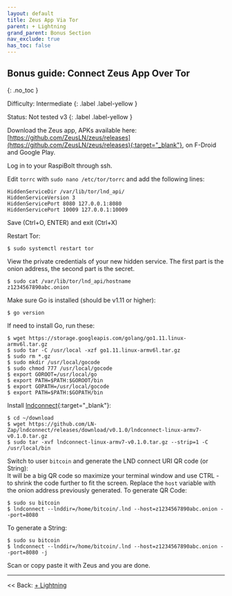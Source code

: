 ```yaml
---
layout: default
title: Zeus App Via Tor
parent: + Lightning
grand_parent: Bonus Section
nav_exclude: true
has_toc: false
---
```


## Bonus guide: Connect Zeus App Over Tor
{: .no_toc }

Difficulty: Intermediate
{: .label .label-yellow }

Status: Not tested v3
{: .label .label-yellow }

Download the Zeus app, APKs available here: [https://github.com/ZeusLN/zeus/releases](https://github.com/ZeusLN/zeus/releases){:target="_blank"}, 
on F-Droid and Google Play.

Log in to your RaspiBolt through ssh.

Edit `torrc` with `sudo nano /etc/tor/torrc` and add the following lines:
```
HiddenServiceDir /var/lib/tor/lnd_api/
HiddenServiceVersion 3
HiddenServicePort 8080 127.0.0.1:8080
HiddenServicePort 10009 127.0.0.1:10009
```
Save (Ctrl+O, ENTER) and exit (Ctrl+X)

Restart Tor:
```
$ sudo systemctl restart tor
```

View the private credentials of your new hidden service. The first part is the onion address, the second part is the secret.
```
$ sudo cat /var/lib/tor/lnd_api/hostname
z1234567890abc.onion
```

Make sure Go is installed (should be v1.11 or higher):  
```
$ go version 
```
If need to install Go, run these:

```
$ wget https://storage.googleapis.com/golang/go1.11.linux-armv6l.tar.gz
$ sudo tar -C /usr/local -xzf go1.11.linux-armv6l.tar.gz
$ sudo rm *.gz
$ sudo mkdir /usr/local/gocode
$ sudo chmod 777 /usr/local/gocode
$ export GOROOT=/usr/local/go
$ export PATH=$PATH:$GOROOT/bin
$ export GOPATH=/usr/local/gocode
$ export PATH=$PATH:$GOPATH/bin
```

Install [lndconnect](https://github.com/LN-Zap/lndconnect){:target="_blank"}:
```
$ cd ~/download
$ wget https://github.com/LN-Zap/lndconnect/releases/download/v0.1.0/lndconnect-linux-armv7-v0.1.0.tar.gz
$ sudo tar -xvf lndconnect-linux-armv7-v0.1.0.tar.gz --strip=1 -C /usr/local/bin
```
Switch to user `bitcoin` and generate the LND connect URI QR code (or String):  
It will be a big QR code so maximize your terminal window and use CTRL - to shrink the code further to fit the screen.
Replace the `host` variable with the onion address previously generated.
To generate QR Code:
```
$ sudo su bitcoin
$ lndconnect --lnddir=/home/bitcoin/.lnd --host=z1234567890abc.onion --port=8080
```
To generate a String:
```
$ sudo su bitcoin
$ lndconnect --lnddir=/home/bitcoin/.lnd --host=z1234567890abc.onion --port=8080 -j
```
Scan or copy paste it with Zeus and you are done.

------

<< Back: [+ Lightning](index.md)
